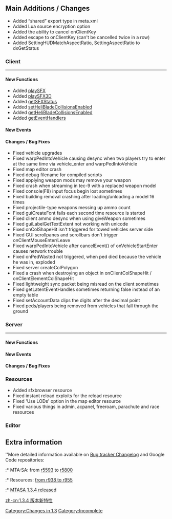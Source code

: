 Main Additions / Changes
------------------------

-   Added “shared” export type in meta.xml
-   Added Lua source encryption option
-   Added the ability to cancel onClientKey
-   Added escape to onClientKey (can't be cancelled twice in a row)
-   Added SettingHUDMatchAspectRatio, SettingAspectRatio to dxGetStatus

### Client

------------------------------------------------------------------------

#### New Functions

-   Added [playSFX](/playSFX.md "wikilink")
-   Added [playSFX3D](/playSFX3D.md "wikilink")
-   Added [getSFXStatus](/getSFXStatus.md "wikilink")
-   Added [setHeliBladeCollisionsEnabled](/setHeliBladeCollisionsEnabled.md "wikilink")
-   Added [getHeliBladeCollisionsEnabled](/getHeliBladeCollisionsEnabled.md "wikilink")
-   Added [getEventHandlers](/getEventHandlers.md "wikilink")

#### New Events

#### Changes / Bug Fixes

-   Fixed vehicle upgrades
-   Fixed warpPedIntoVehicle causing desync when two players try to enter at the same time via vehicle\_enter and warpPedIntoVehicle
-   Fixed map editor crash
-   Fixed debug filename for compiled scripts
-   Fixed applying weapon mods may remove your weapon
-   Fixed crash when streaming in tec-9 with a replaced weapon model
-   Fixed console(F8) input focus begin lost sometimes
-   Fixed building removal crashing after loading/unloading a model 16 times
-   Fixed projectile-type weapons messing up ammo count
-   Fixed guiCreateFont fails each second time resource is started
-   Fixed client ammo desync when using giveWeapon sometimes
-   Fixed guiLabelGetTextExtent not working with unicode
-   Fixed onColShapeHit isn't triggered for towed vehicles server side
-   Fixed GUI scrollpanes and scrollbars don't trigger onClientMouseEnter/Leave
-   Fixed warpPedIntoVehicle after cancelEvent() of onVehicleStartEnter causes network trouble
-   Fixed onPedWasted not triggered, when ped died because the vehicle he was in, exploded
-   Fixed server createColPolygon
-   Fixed a crash when destroying an object in onClientColShapeHit / onClientElementColShapeHit
-   Fixed lightweight sync packet being misread on the client sometimes
-   Fixed getLatentEventHandles sometimes returning false instead of an empty table
-   Fixed setAccountData clips the digits after the decimal point
-   Fixed peds/players being removed from vehicles that fall through the ground

### Server

------------------------------------------------------------------------

#### New Functions

#### New Events

#### Changes / Bug Fixes

### Resources

-   Added sfxbrowser resource
-   Fixed instant reload exploits for the reload resource
-   Fixed 'Use LODs' option in the map editor resource
-   Fixed various things in admin, acpanel, freeroam, parachute and race resources

### Editor

Extra information
-----------------

''More detailed information available on [Bug tracker Changelog](https://bugs.multitheftauto.com/changelog_page.php) and Google Code repositories:

:\* MTA:SA: from [r5593](https://code.google.com/p/mtasa-blue/source/list?num=25&start=5609) to [r5800](https://code.google.com/p/mtasa-blue/source/list?num=25&start=5800)

:\* Resources: [from r938 to r955](https://code.google.com/p/mtasa-resources/source/list?num=25&start=955)

:\* [MTASA 1.3.4 released](https://forum.mtasa.com/viewtopic.php?f=31&t=64990)

[zh-cn:1.3.4 版本新特性](/zh-cn:1.3.4_版本新特性.md "wikilink")

[Category:Changes in 1.3](/Category:Changes_in_1.3.md "wikilink") [Category:Incomplete](/Category:Incomplete.md "wikilink")
